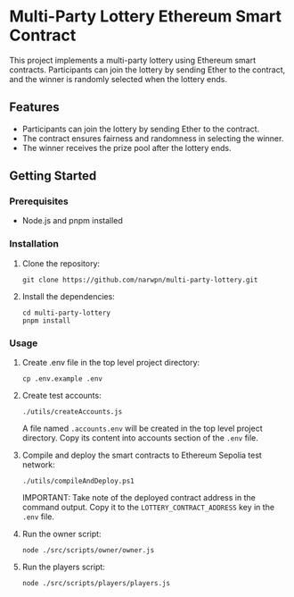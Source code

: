 # Multi-Party Lottery Ethereum Smart Contract

This project implements a multi-party lottery using Ethereum smart contracts. Participants can join the lottery by sending Ether to the contract, and the winner is randomly selected when the lottery ends.

## Features

- Participants can join the lottery by sending Ether to the contract.
- The contract ensures fairness and randomness in selecting the winner.
- The winner receives the prize pool after the lottery ends.

## Getting Started

### Prerequisites

- Node.js and pnpm installed

### Installation

1. Clone the repository:

   ```shell
   git clone https://github.com/narwpn/multi-party-lottery.git
   ```

2. Install the dependencies:

   ```shell
   cd multi-party-lottery
   pnpm install
   ```

### Usage

1. Create .env file in the top level project directory:
    ```shell
    cp .env.example .env
    ```

2. Create test accounts:
    ```shell
    ./utils/createAccounts.js
    ```
    A file named `.accounts.env` will be created in the top level project directory. Copy its content into accounts section of the `.env` file.

3. Compile and deploy the smart contracts to Ethereum Sepolia test network:

   ```shell
   ./utils/compileAndDeploy.ps1
   ```
   IMPORTANT: Take note of the deployed contract address in the command output. Copy it to the `LOTTERY_CONTRACT_ADDRESS` key in the `.env` file.

4. Run the owner script:

   ```shell
   node ./src/scripts/owner/owner.js
   ```

5. Run the players script:

   ```shell
   node ./src/scripts/players/players.js
   ```
